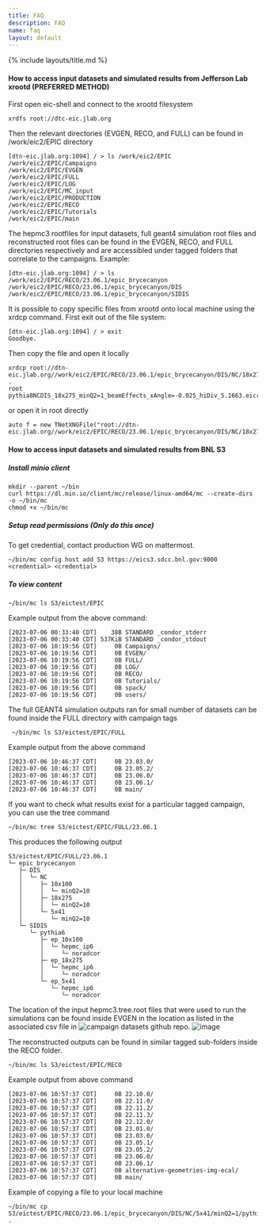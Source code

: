 ```yaml
---
title: FAQ
description: FAQ
name: faq
layout: default
---
```


{% include layouts/title.md %}

#### How to access input datasets and simulated results from Jefferson Lab xrootd (PREFERRED METHOD)
First open eic-shell and connect to the xrootd filesystem
```
xrdfs root://dtc-eic.jlab.org
```
Then the relevant directories (EVGEN, RECO, and FULL) can be found in /work/eic2/EPIC directory
```
[dtn-eic.jlab.org:1094] / > ls /work/eic2/EPIC
/work/eic2/EPIC/Campaigns
/work/eic2/EPIC/EVGEN
/work/eic2/EPIC/FULL
/work/eic2/EPIC/LOG
/work/eic2/EPIC/MC_input
/work/eic2/EPIC/PRODUCTION
/work/eic2/EPIC/RECO
/work/eic2/EPIC/Tutorials
/work/eic2/EPIC/main
```

The hepmc3 rootfiles for input datasets, full geant4 simulation root files and reconstructed root files can be found in the EVGEN, RECO, and FULL directories respectively and are accessibled under tagged folders that correlate to the campaigns. Example:
```
[dtn-eic.jlab.org:1094] / > ls /work/eic2/EPIC/RECO/23.06.1/epic_brycecanyon
/work/eic2/EPIC/RECO/23.06.1/epic_brycecanyon/DIS
/work/eic2/EPIC/RECO/23.06.1/epic_brycecanyon/SIDIS
```

It is possible to copy specific files from xrootd onto local machine using the xrdcp command. First exit out of the file system:
```
[dtn-eic.jlab.org:1094] / > exit
Goodbye.
```
Then copy the file and open it locally
```
xrdcp root://dtn-eic.jlab.org//work/eic2/EPIC/RECO/23.06.1/epic_brycecanyon/DIS/NC/18x275/minQ2=1/pythia8NCDIS_18x275_minQ2=1_beamEffects_xAngle=-0.025_hiDiv_5.1663.eicrecon.tree.edm4eic.root .
root pythia8NCDIS_18x275_minQ2=1_beamEffects_xAngle=-0.025_hiDiv_5.1663.eicrecon.tree.edm4eic.root
```
or open it in root directly
```
auto f = new TNetXNGFile("root://dtn-eic.jlab.org//work/eic2/EPIC/RECO/23.06.1/epic_brycecanyon/DIS/NC/18x275/minQ2=1/pythia8NCDIS_18x275_minQ2=1_beamEffects_xAngle=-0.025_hiDiv_5.1663.eicrecon.tree.edm4eic.root")
```

#### How to access input datasets and simulated results from BNL S3
##### Install minio client 
```
mkdir --parent ~/bin
curl https://dl.min.io/client/mc/release/linux-amd64/mc --create-dirs -o ~/bin/mc
chmod +x ~/bin/mc
```
##### Setup read permissions (Only do this once)
To get credential, contact production WG on mattermost. 
```
~/bin/mc config host add S3 https://eics3.sdcc.bnl.gov:9000 <credential> <credential>
```
##### To view content
```
~/bin/mc ls S3/eictest/EPIC 
```
Example output from the above command:
```
[2023-07-06 00:33:40 CDT]    38B STANDARD _condor_stderr
[2023-07-06 00:33:40 CDT] 537KiB STANDARD _condor_stdout
[2023-07-06 10:19:56 CDT]     0B Campaigns/
[2023-07-06 10:19:56 CDT]     0B EVGEN/
[2023-07-06 10:19:56 CDT]     0B FULL/
[2023-07-06 10:19:56 CDT]     0B LOG/
[2023-07-06 10:19:56 CDT]     0B RECO/
[2023-07-06 10:19:56 CDT]     0B Tutorials/
[2023-07-06 10:19:56 CDT]     0B spack/
[2023-07-06 10:19:56 CDT]     0B users/
```
The full GEANT4 simulation outputs ran for small number of datasets can be found inside the FULL directory with campaign tags
```
 ~/bin/mc ls S3/eictest/EPIC/FULL
```
Example output from the above command
```
[2023-07-06 10:46:37 CDT]     0B 23.03.0/
[2023-07-06 10:46:37 CDT]     0B 23.05.2/
[2023-07-06 10:46:37 CDT]     0B 23.06.0/
[2023-07-06 10:46:37 CDT]     0B 23.06.1/
[2023-07-06 10:46:37 CDT]     0B main/
```
If you want to check what results exist for a particular tagged campaign, you can use the tree command
```
~/bin/mc tree S3/eictest/EPIC/FULL/23.06.1
```
This produces the following output
```
S3/eictest/EPIC/FULL/23.06.1
└─ epic_brycecanyon
   ├─ DIS
   │  └─ NC
   │     ├─ 10x100
   │     │  └─ minQ2=10
   │     ├─ 18x275
   │     │  └─ minQ2=10
   │     └─ 5x41
   │        └─ minQ2=10
   └─ SIDIS
      └─ pythia6
         ├─ ep_10x100
         │  └─ hepmc_ip6
         │     └─ noradcor
         ├─ ep_18x275
         │  └─ hepmc_ip6
         │     └─ noradcor
         └─ ep_5x41
            └─ hepmc_ip6
               └─ noradcor
```

The location of the input hepmc3.tree.root files that were used to run the simulations can be found inside EVGEN in the location as listed in the associated csv file in ![campaign datasets](https://github.com/eic/simulation_campaign_datasets) github repo. 
![image](https://github.com/eic/epic-prod/assets/7409132/e282c9ee-a17e-488c-8793-ea52d29eb562)

The reconstructed outputs can be found in similar tagged sub-folders inside the RECO folder.
```
~/bin/mc ls S3/eictest/EPIC/RECO
```
Example output from above command
```
[2023-07-06 10:57:37 CDT]     0B 22.10.0/
[2023-07-06 10:57:37 CDT]     0B 22.11.0/
[2023-07-06 10:57:37 CDT]     0B 22.11.2/
[2023-07-06 10:57:37 CDT]     0B 22.11.3/
[2023-07-06 10:57:37 CDT]     0B 22.12.0/
[2023-07-06 10:57:37 CDT]     0B 23.01.0/
[2023-07-06 10:57:37 CDT]     0B 23.03.0/
[2023-07-06 10:57:37 CDT]     0B 23.05.1/
[2023-07-06 10:57:37 CDT]     0B 23.05.2/
[2023-07-06 10:57:37 CDT]     0B 23.06.0/
[2023-07-06 10:57:37 CDT]     0B 23.06.1/
[2023-07-06 10:57:37 CDT]     0B alternative-geometries-img-ecal/
[2023-07-06 10:57:37 CDT]     0B main/
```
Example of copying a file to your local machine
```
~/bin/mc cp S3/eictest/EPIC/RECO/23.06.1/epic_brycecanyon/DIS/NC/5x41/minQ2=1/pythia8NCDIS_5x41_minQ2=1_beamEffects_xAngle=-0.025_hiDiv_vtxfix_5.0386.eicrecon.tree.edm4eic.root .
```


    
    







